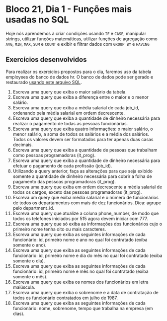 # Bloco 21, Dia 1 - Funções mais usadas no SQL

Hoje nós aprendemos à criar condições usando `IF` e `CASE`, manipular strings, utilizar funções matemáticas, utilizar funções de agregação como `AVG`, `MIN`, `MAX`, `SUM` e `COUNT` e exibir e filtrar dados com `GROUP BY` e `HAVING`

## Exercícios desenvolvidos

Para realizar os exercícios propostos para o dia, faremos uso da tabela employees do banco de dados hr. O banco de dados pode ser gerado e restaurado [usando este arquivo SQL](https://assets.app.betrybe.com/back-end/sql/hr-cebf8bc2a5bb252bc470ae28943604c6.sql).

1. Escreva uma query que exiba o maior salário da tabela.
2. Escreva uma query que exiba a diferença entre o maior e o menor salário.
3. Escreva uma query que exiba a média salarial de cada job_id, ordenando pela média salarial em ordem decrescente.
4. Escreva uma query que exiba a quantidade de dinheiro necessária para realizar o pagamento de todas as pessoas funcionárias.
5. Escreva uma query que exiba quatro informações: o maior salário, o menor salário, a soma de todos os salários e a média dos salários. Todos os valores devem ser formatados para ter apenas duas casas decimais.
6. Escreva uma query que exiba a quantidade de pessoas que trabalham como pessoas programadoras (it_prog).
7. Escreva uma query que exiba a quantidade de dinheiro necessária para efetuar o pagamento de cada profissão (job_id).
8. Utilizando a query anterior, faça as alterações para que seja exibido somente a quantidade de dinheiro necessária para cobrir a folha de pagamento das pessoas programadoras (it_prog).
9. Escreva uma query que exiba em ordem decrescente a média salarial de todos os cargos, exceto das pessoas programadoras (it_prog).
10. Escreva um query que exiba média salarial e o número de funcionários de todos os departamentos com mais de dez funcionários. Dica: agrupe pelo department_id.
11. Escreva uma query que atualize a coluna phone_number, de modo que todos os telefones iniciados por 515 agora devem iniciar com 777.
12. Escreva uma query que só exiba as informações dos funcionários cujo o primeiro nome tenha oito ou mais caracteres.
13. Escreva uma query que exiba as seguintes informações de cada funcionário: id, primeiro nome e ano no qual foi contratado (exiba somente o ano).
14. Escreva uma query que exiba as seguintes informações de cada funcionário: id, primeiro nome e dia do mês no qual foi contratado (exiba somente o dia).
15. Escreva uma query que exiba as seguintes informações de cada funcionário: id, primeiro nome e mês no qual foi contratado (exiba somente o mês).
16. Escreva uma query que exiba os nomes dos funcionários em letra maiúscula.
17. Escreva uma query que exiba o sobrenome e a data de contratação de todos os funcionário contratados em julho de 1987.
18. Escreva uma query que exiba as seguintes informações de cada funcionário: nome, sobrenome, tempo que trabalha na empresa (em dias).

